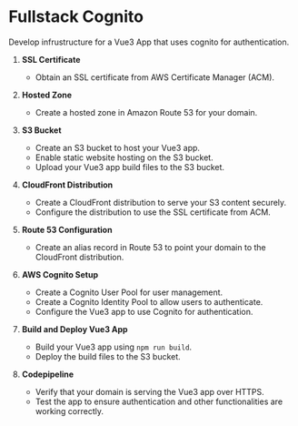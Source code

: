 # Fullstack Cognito

Develop infrustructure for a Vue3 App that uses cognito for authentication.

1. **SSL Certificate**

    - Obtain an SSL certificate from AWS Certificate Manager (ACM).

2. **Hosted Zone**

    - Create a hosted zone in Amazon Route 53 for your domain.

3. **S3 Bucket**

    - Create an S3 bucket to host your Vue3 app.
    - Enable static website hosting on the S3 bucket.
    - Upload your Vue3 app build files to the S3 bucket.

4. **CloudFront Distribution**

    - Create a CloudFront distribution to serve your S3 content securely.
    - Configure the distribution to use the SSL certificate from ACM.

5. **Route 53 Configuration**

    - Create an alias record in Route 53 to point your domain to the CloudFront distribution.

6. **AWS Cognito Setup**

    - Create a Cognito User Pool for user management.
    - Create a Cognito Identity Pool to allow users to authenticate.
    - Configure the Vue3 app to use Cognito for authentication.

7. **Build and Deploy Vue3 App**

    - Build your Vue3 app using `npm run build`.
    - Deploy the build files to the S3 bucket.

8. **Codepipeline**
    - Verify that your domain is serving the Vue3 app over HTTPS.
    - Test the app to ensure authentication and other functionalities are working correctly.
